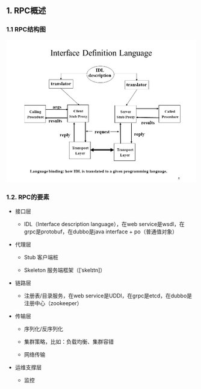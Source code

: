 
## 1. RPC概述

### 1.1 RPC结构图

![RPC结构图](%E6%8E%A5%E5%8F%A3%E5%AE%9A%E4%B9%89%E8%AF%AD%E8%A8%80.jpg)

### 1.2. RPC的要素

* 接口层

  * IDL（Interface description language），在web service是wsdl，在grpc是protobuf，在dubbo是java interface + po（普通值对象）
  
* 代理层

  * Stub 客户端桩

  * Skeleton 服务端框架（[ˈskelɪtn]）
  
* 链路层

  * 注册表/目录服务，在web service是UDDI，在grpc是etcd，在dubbo是注册中心（zookeeper）

* 传输层

  * 序列化/反序列化
  
  * 集群策略，比如：负载均衡、集群容错

  * 网络传输

* 运维支撑层

  * 监控
